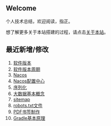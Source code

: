 ## Welcome

个人技术总结，欢迎阅读，指正。

想了解更多关于本站搭建的过程，请点击[关于本站](_docs/AboutMe.md)。

## 最近新增/修改
1. [软件版本](Other/SoftwareEngineering/software_version.md)
2. [软件版本周期](Other/SoftwareEngineering/software_release_cycle.md)
3. [Nacos](JavaTool/Nacos/nacos.md)
4. [Nacos配置中心](JavaTool/Nacos/nacos_config_center.md)
5. [序列化](JavaSE/serializable.md)
6. [大数据基本概念](Other/BigData/bigdata_introduce.md)
7. [sitemap](Other/SEO/sitemap.md)
8. [robots.txt文件](Other/SEO/robots_file.md)
9. [PDF书签制作](Tool/Useful/pdf_catalog_make.md)
10. [Gradle基本原理](JavaTool/Gradle/gradle_machanism.md)

